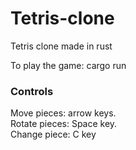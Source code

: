 # Tetris-clone
Tetris clone made in rust

To play the game: cargo run

<h3> Controls </h3>
Move pieces: arrow keys.<br>
Rotate pieces: Space key.<br>
Change piece: C key
